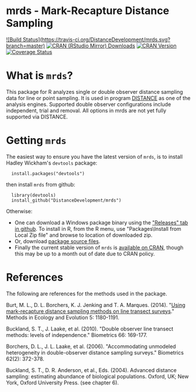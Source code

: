 mrds - Mark-Recapture Distance Sampling
=======================================

[![Build Status](https://travis-ci.org/DistanceDevelopment/mrds.svg?        branch=master)](https://travis-ci.org/DistanceDevelopment/mrds)
[![CRAN (RStudio Mirror) Downloads](http://cranlogs.r-pkg.org/badges/mrds)](http://www.r-pkg.org/pkg/mrds)
[![CRAN Version](http://www.r-pkg.org/badges/version/mrds)](https://cran.rstudio.com/web/packages/mrds/index.html)
[![Coverage Status](https://coveralls.io/repos/DistanceDevelopment/mrds/badge.svg?branch=master&service=github)](https://coveralls.io/github/DistanceDevelopment/mrds?branch=master)

# What is `mrds`?

This package for R analyzes single or double observer distance sampling data for line or point sampling.  It is used in program [DISTANCE](http://distancesampling.org/) as one of the analysis engines. Supported double observer configurations include independent, trial and removal. All options in mrds are not yet fully supported via DISTANCE.

# Getting `mrds`

The easiest way to ensure you have the latest version of `mrds`, is to install Hadley Wickham's `devtools` package:

      install.packages("devtools")

then install `mrds` from github:

      library(devtools)
      install_github("DistanceDevelopment/mrds")

Otherwise:

  * One can download a Windows package binary using the ["Releases" tab in github](https://github.com/DistanceDevelopment/mrds/releases). To install in R, from the R menu, use "Packages\Install from Local Zip file" and browse to location of downloaded zip.
  * Or, download [package source files](https://github.com/DistanceDevelopment/mrds/archive/master.zip).
  * Finally the current stable version of `mrds` is [available on CRAN](http://cran.r-project.org/package=mrds), though this may be up to a month out of date due to CRAN policy.


# References

The following are references for the methods used in the package.

Burt, M. L., D. L. Borchers, K. J. Jenking and T. A. Marques. (2014). "[Using mark-recapture distance sampling methods on line transect surveys](http://onlinelibrary.wiley.com/doi/10.1111/2041-210X.12294/abstract)." Methods in Ecology and Evolution 5: 1180-1191.

Buckland, S. T., J. Laake, et al. (2010). "Double observer line transect methods: levels of independence." Biometrics 66: 169-177.

Borchers, D. L., J. L. Laake, et al. (2006). "Accommodating unmodeled heterogeneity in double-observer distance sampling surveys." Biometrics 62(2): 372-378.

Buckland, S. T., D. R. Anderson, et al., Eds. (2004). Advanced distance sampling: estimating abundance of biological populations. Oxford, UK; New York, Oxford University Press. (see chapter 6).

